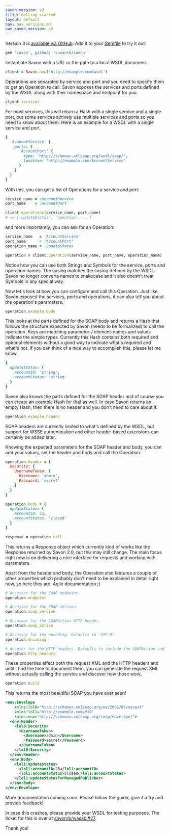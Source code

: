 ```yaml
---
savon_version: v3
title: Getting started
layout: default
nav: nav_versions.md
nav_savon_version: v3
---
```


Version 3 is [available via GitHub](https://github.com/savonrb/savon).
Add it to your [Gemfile](http://gembundler.com/) to try it out:

``` ruby
gem 'savon', github: 'savonrb/savon'
```

Instantiate Savon with a URL or the path to a local WSDL document.

``` ruby
client = Savon.new('http://example.com?wsdl')
```

Operations are separated by service and port and you need to specify them to get an Operation to call.
Savon exposes the services and ports defined by the WSDL along with their namespace and endpoint for you.

``` ruby
client.services
```

For most services, this will return a Hash with a single service and a single port, but some services
actively use multiple services and ports so you need to know about them. Here is an example for a WSDL
with a single service and port.

``` ruby
{
  'AccountService' {
    ports: {
      'AccountPort' {
        type: 'http://schemas.xmlsoap.org/wsdl/soap/',
        location: 'http://example.com/AccountService'
      }
    }
  }
}
```

With this, you can get a list of Operations for a service and port:

``` ruby
service_name = :AccountService
port_name    = :AccountPort

client.operations(service_name, port_name)
# => ['updateStatus', 'openCase', ...]
```

and more importantly, you can ask for an Operation:

``` ruby
service_name   = 'AccountService'
port_name      = 'AccountPort'
operation_name = :updateStatus

operation = client.operation(service_name, port_name, operation_name)
```

Notice how you can use both Strings and Symbols for the service, ports and operation names.
The casing matches the casing defined by the WSDL. Savon no longer converts names to snakecase
and it also doesn't treat Symbols in any special way.

Now let's look at how you can configure and call this Operation. Just like Savon exposed the
services, ports and operations, it can also tell you about the operation's parameters.

``` ruby
operation.example_body
```

This looks at the parts defined for the SOAP body and returns a Hash that follows the structure
expected by Savon (needs to be formalized) to call the operation. Keys are matching parameter-/
element-names and values indicate the simple types. Currently this Hash contains both required
and optional elements without a good way to indicate what's required and what's not. If you can
think of a nice way to accomplish this, please let me know.

``` ruby
{
  updateStatus: {
    accountID: 'string',
    accountStatus: 'string'
  }
}
```

Savon also knows the parts defined for the SOAP header and of course you can create an example
Hash for that as well. In case Savon returns an empty Hash, then there is no header and you don't
need to care about it.

``` ruby
operation.example_header
```

SOAP headers are currently limited to what's defined by the WSDL, but support for WSSE authentication
and other header-based extensions can certainly be added later.

Knowing the expected parameters for the SOAP header and body, you can add your values, set the
header and body and call the Operation.

``` ruby
operation.header = {
  Security: {
    UsernameToken: {
      Username: 'admin',
      Password: 'secret'
    }
  }
}

operation.body = {
  updateStatus: {
    accountID: 23,
    accountStatus: 'closed'
  }
}

response = operation.call
```

This returns a Response object which currently kind of works like the Response returned
by Savon 2.0, but this may still change. The main focus right now is on delivering a nice
interface for requests and working with parameters.

Apart from the header and body, the Operation also features a couple of other properties
which probably don't need to be explained in detail right now, so here they are.
Agile documentation ;)

``` ruby
# Accessor for the SOAP endpoint.
operation.endpoint

# Accessor for the SOAP version.
operation.soap_version

# Accessor for the SOAPAction HTTP header.
operation.soap_action

# Accessor for the encoding. Defaults to 'UTF-8'.
operation.encoding

# Accesor for the HTTP headers. Defaults to include the SOAPAction and Content-Length.
operation.http_headers
```

These properties affect both the request XML and the HTTP headers and until I find the
time to document them, you can generate the request XML without actually calling the
service and discover how those work.

``` ruby
operation.build
```

This returns the most beautiful SOAP you have ever seen!

``` xml
<env:Envelope
    xmlns:lol0="http://schemas.xmlsoap.org/ws/2002/07/secext"
    xmlns:lol1="http://example.com/V10"
    xmlns:env="http://schemas.xmlsoap.org/soap/envelope/">
  <env:Header>
    <lol0:Security>
      <UsernameToken>
        <Username>admin</Username>
        <Password>secret</Password>
      </UsernameToken>
    </lol0:Security>
  </env:Header>
  <env:Body>
    <lol1:updateStatus>
      <lol1:accountID>23</lol1:accountID>
      <lol1:accountStatus>closed</lol1:accountStatus>
    </lol1:updateStatusForManagedPublisher>
  </env:Body>
</env:Envelope>
```

More documentation coming soon. Please follow the guide, give it a try and provide feedback!

In case this crashes, please provide your WSDL for testing purposes.
The ticket for this is over at [savonrb/wasabi#27](https://github.com/savonrb/wasabi/issues/27).

Thank you!
